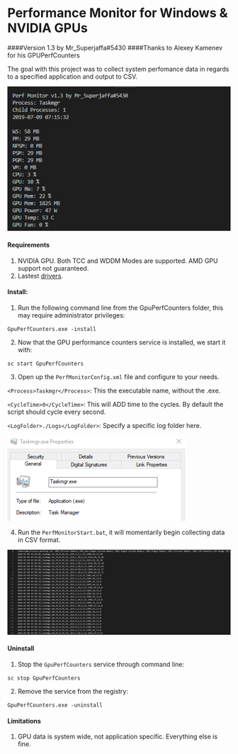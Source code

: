 # Performance Monitor for Windows & NVIDIA GPUs
####Version 1.3 by Mr_Superjaffa#5430
####Thanks to Alexey Kamenev for his GPUPerfCounters

The goal with this project was to collect system perfomance data in regards to a specified application and output to CSV.

![Perf Monitor](doc/images/2.png)

#### Requirements
1. NVIDIA GPU. Both TCC and WDDM Modes are supported. AMD GPU support not guaranteed.
2. Lastest [drivers](http://www.nvidia.com/Download/index.aspx).

#### Install:
1. Run the following command line from the GpuPerfCounters folder, this may require administrator privileges:
```
GpuPerfCounters.exe -install
```
2. Now that the GPU performance counters service is installed, we start it with:
```
sc start GpuPerfCounters
```
3. Open up the `PerfMonitorConfig.xml` file and configure to your needs.

`<Process>Taskmgr</Process>`: This the executable name, without the .exe.

`<CycleTime>0</CycleTime>`: This will ADD time to the cycles. By default the script should cycle every second.

`<LogFolder>./Logs</LogFolder>`: Specify a specific log folder here.

![Process Name](doc/images/1.png)
    
4. Run the `PerfMonitorStart.bat`, it will momentarily begin collecting data in CSV format.

![CSV Data](doc/images/3.png)

#### Uninstall
1. Stop the `GpuPerfCounters` service through command line:
```
sc stop GpuPerfCounters
```
2. Remove the service from the registry:
```
GpuPerfCounters.exe -uninstall
```

#### Limitations

1. GPU data is system wide, not application specific. Everything else is fine.